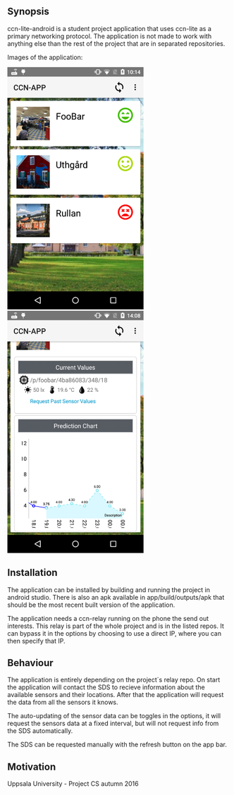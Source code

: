 ## Synopsis

ccn-lite-android is a student project application that uses ccn-lite as a primary networking protocol.
The application is not made to work with anything else than the rest of the project that are in separated repositories.

Images of the application:

<img src="https://github.com/Aranor28/ccn-lite-android/blob/master/img/ccn-app1.png" height="550px" /> <img src="https://github.com/Aranor28/ccn-lite-android/blob/master/img/ccn-app2.png" height="550px" />

## Installation

The application can be installed by building and running the project in android studio.
There is also an apk available in app/build/outputs/apk that should be the most recent built version of the application.

The application needs a ccn-relay running on the phone the send out interests. This relay is part of the whole project and is in the listed repos.
It can bypass it in the options by choosing to use a direct IP, where you can then specify that IP. 

## Behaviour

The application is entirely depending on the project´s relay repo.
On start the application will contact the SDS to recieve information about the available sensors and their locations.
After that the application will request the data from all the sensors it knows.

The auto-updating of the sensor data can be toggles in the options, it will request the sensors data at a fixed interval, but will not request info from the SDS automatically.

The SDS can be requested manually with the refresh button on the app bar.

## Motivation

Uppsala University - Project CS autumn 2016
